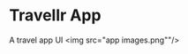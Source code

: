 


# Travellr App

A travel app UI
<img src="app images.png""/>
<!-- https://user-images.githubusercontent.com/14976267/130314905-171c85bd-5490-4222-96f7-6d30c84fcd54.mp4 -->


